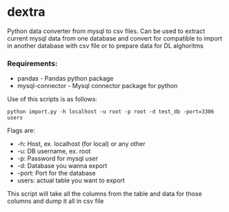 # dextra
Python data converter from mysql to csv files. Can be used to extract current mysql data from one database and convert for compatible to import in another database with csv file or to prepare data for DL alghoritms  

### Requirements: 
- pandas - Pandas python package
- mysql-connector - Mysql connector package for python

Use of this scripts is as follows:  
  
`python import.py -h localhost -u root -p root -d test_db -port=3306 users`

Flags are:
- -h: Host, ex. localhost (for local) or any other
- -u: DB username, ex. root
- -p: Password for mysql user
- -d: Database you wanna export
- -port: Port for the database
- users: actual table you want to export


This script will take all the columns from the table and data for those columns and dump it all in csv file
